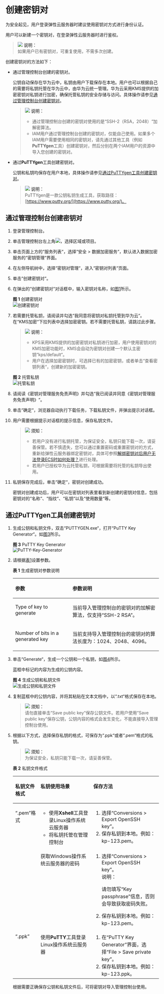 # 创建密钥对<a name="dew_01_0034"></a>

为安全起见，用户登录弹性云服务器时建议使用密钥对方式进行身份认证。

用户可以新建一个密钥对，在登录弹性云服务器时进行鉴权。

>![](public_sys-resources/icon-note.gif) **说明：**   
>如果用户已有密钥对，可重复使用，不需多次创建。  

创建密钥对的方法如下：

-   通过管理控制台创建的密钥对。

    公钥自动保存在华为云中，私钥由用户下载保存在本地。用户也可以根据自己的需要将私钥托管在华为云中，由华为云统一管理。华为云采用KMS提供的加密密钥对私钥进行加密，确保托管私钥的安全存储与访问。具体操作请参见[通过管理控制台创建密钥对](#section5800650145317)。

    >![](public_sys-resources/icon-note.gif) **说明：**   
    >-   通过管理控制台创建的密钥对使用的是“SSH-2（RSA，2048）“加解密算法。  
    >-   IAM用户通过管理控制台创建的密钥对，仅能自己使用。如果多个IAM用户需要使用相同的密钥对，请先通过其他工具（例如**PuTTYgen**工具）创建密钥对，然后分别在两个IAM用户的资源中导入您创建的密钥对。  

-   通过**PuTTYgen**工具创建密钥对。

    公钥和私钥均保存在用户本地，具体操作请参见[通过PuTTYgen工具创建密钥对](#section3621887515920)。

    >![](public_sys-resources/icon-note.gif) **说明：**   
    >PuTTYgen是一款公钥私钥生成工具，获取路径：[https://www.putty.org/](https://www.putty.org/)。  


## 通过管理控制台创建密钥对<a name="section5800650145317"></a>

1.  登录管理控制台。
2.  单击管理控制台左上角![](figures/icon_region.png)，选择区域或项目。
3.  单击页面上方的“服务列表“，选择“安全  \>  数据加密服务“，默认进入数据加密服务的“密钥管理“界面。
4.  在左侧导航树中，选择“密钥对管理“，进入“密钥对列表“页面。
5.  单击“创建密钥对“。
6.  在弹出的“创建密钥对“对话框中，输入密钥对名称，如[图1](#fig18001801152230)所示。

    **图 1**  创建密钥对<a name="fig18001801152230"></a>  
    ![](figures/创建密钥对.png "创建密钥对")

7.  若需要托管私钥，请阅读并勾选“我同意将密钥对私钥托管到华为云“。在“KMS加密“下拉列表中选择加密密钥。若不需要托管私钥，请跳过此步骤。

    >![](public_sys-resources/icon-note.gif) **说明：**   
    >-   KPS采用KMS提供的加密密钥对私钥进行加密，用户使用密钥对的KMS加密功能时，KMS会自动为密钥对创建一个默认主密钥“kps/default“。  
    >-   用户在选择加密密钥时，可选择已有的加密密钥，或者单击“查看密钥列表“，创建新的加密密钥。  

    **图 2**  托管私钥<a name="fig9474163381611"></a>  
    ![](figures/托管私钥.png "托管私钥")

8.  请阅读《密钥对管理服务免责声明》并勾选“我已阅读并同意《密钥对管理服务免责声明》“。
9.  单击“确定“，浏览器自动执行下载任务，下载私钥文件，并弹出提示对话框。
10. 用户需要根据提示对话框的提示信息，保存私钥文件。

    >![](public_sys-resources/icon-notice.gif) **须知：**   
    >-   若用户没有进行私钥托管，为保证安全，私钥只能下载一次，请妥善保管。若不慎遗失，您可以通过重置密码或重置密钥对的方式，重新给弹性云服务器绑定密钥对，具体可参照[解绑密钥对后用户无法登录ECS时如何处理？](https://support.huaweicloud.com/dew_faq/dew_01_0084.html)进行处理。  
    >-   若用户已授权华为云托管私钥，可根据需要将托管的私钥导出使用。  

11. 私钥保存完成后，单击“确定“，密钥对创建成功。

    密钥对创建成功后，用户可以在密钥对列表里看到新创建的密钥对信息，包括密钥对的“名称“、“指纹“、“私钥“以及“使用数量“等。


## 通过PuTTYgen工具创建密钥对<a name="section3621887515920"></a>

1.  生成公钥和私钥文件，双击“PUTTYGEN.exe“，打开“PuTTY Key Generator“。如[图3](#fig1028212177)所示。

    **图 3**  PuTTY Key Generator<a name="fig1028212177"></a>  
    ![](figures/PuTTY-Key-Generator.png "PuTTY-Key-Generator")

2.  请根据[表1](#table11561163013229)设置参数。

    **表 1**  生成密钥对参数说明

    <a name="table11561163013229"></a>
    <table><thead align="left"><tr id="row145601630192220"><th class="cellrowborder" valign="top" width="39.20792079207921%" id="mcps1.2.3.1.1"><p id="p8560630102218"><a name="p8560630102218"></a><a name="p8560630102218"></a>参数</p>
    </th>
    <th class="cellrowborder" valign="top" width="60.79207920792079%" id="mcps1.2.3.1.2"><p id="p55605307225"><a name="p55605307225"></a><a name="p55605307225"></a>参数说明</p>
    </th>
    </tr>
    </thead>
    <tbody><tr id="row156133019224"><td class="cellrowborder" valign="top" width="39.20792079207921%" headers="mcps1.2.3.1.1 "><p id="p05601430152217"><a name="p05601430152217"></a><a name="p05601430152217"></a>Type of key to generate</p>
    </td>
    <td class="cellrowborder" valign="top" width="60.79207920792079%" headers="mcps1.2.3.1.2 "><p id="p75614303222"><a name="p75614303222"></a><a name="p75614303222"></a>当前导入管理控制台的密钥对的加解密算法，仅支持<span class="parmvalue" id="parmvalue5560133012221"><a name="parmvalue5560133012221"></a><a name="parmvalue5560133012221"></a>“SSH-2 RSA”</span>。</p>
    </td>
    </tr>
    <tr id="row6561230202210"><td class="cellrowborder" valign="top" width="39.20792079207921%" headers="mcps1.2.3.1.1 "><p id="p1856113303223"><a name="p1856113303223"></a><a name="p1856113303223"></a>Number of bits in a generated key</p>
    </td>
    <td class="cellrowborder" valign="top" width="60.79207920792079%" headers="mcps1.2.3.1.2 "><p id="p1356133052219"><a name="p1356133052219"></a><a name="p1356133052219"></a>当前支持导入管理控制台的密钥对的算法长度为：1024、2048、4096。</p>
    </td>
    </tr>
    </tbody>
    </table>

3.  单击“Generate“，生成一个公钥和一个私钥，如[图4](#fig1513010103413)所示。

    蓝框中标记的内容为生成的公钥内容。

    **图 4**  生成公钥和私钥文件<a name="fig1513010103413"></a>  
    ![](figures/生成公钥和私钥文件.png "生成公钥和私钥文件")

4.  复制蓝框中的公钥内容，并将其粘贴在文本文档中，以“.txt“格式保存在本地。

    >![](public_sys-resources/icon-notice.gif) **须知：**   
    >请勿直接单击“Save public key“保存公钥文件。若用户使用“Save public key“保存公钥，公钥内容的格式会发生变化，不能直接导入管理控制台使用。  

5.  根据以下方式，选择保存私钥的格式，可保存为“.ppk“或者“.pem“格式的私钥。

    >![](public_sys-resources/icon-notice.gif) **须知：**   
    >为保证安全，私钥只能下载一次，请妥善保管。  

    **表 2**  私钥文件格式

    <a name="table444364153314"></a>
    <table><thead align="left"><tr id="row24419413336"><th class="cellrowborder" valign="top" width="13.531353135313532%" id="mcps1.2.4.1.1"><p id="p74412415335"><a name="p74412415335"></a><a name="p74412415335"></a>私钥文件格式</p>
    </th>
    <th class="cellrowborder" valign="top" width="38.28382838283828%" id="mcps1.2.4.1.2"><p id="p5441174133311"><a name="p5441174133311"></a><a name="p5441174133311"></a>私钥使用场景</p>
    </th>
    <th class="cellrowborder" valign="top" width="48.18481848184818%" id="mcps1.2.4.1.3"><p id="p24411242334"><a name="p24411242334"></a><a name="p24411242334"></a>保存方法</p>
    </th>
    </tr>
    </thead>
    <tbody><tr id="row1644117417331"><td class="cellrowborder" rowspan="2" valign="top" width="13.531353135313532%" headers="mcps1.2.4.1.1 "><p id="p34416418338"><a name="p34416418338"></a><a name="p34416418338"></a><span class="filepath" id="filepath114411413339"><a name="filepath114411413339"></a><a name="filepath114411413339"></a>“.pem”</span>格式</p>
    </td>
    <td class="cellrowborder" valign="top" width="38.28382838283828%" headers="mcps1.2.4.1.2 "><a name="ul164411446337"></a><a name="ul164411446337"></a><ul id="ul164411446337"><li>使用<strong id="b164412423314"><a name="b164412423314"></a><a name="b164412423314"></a>Xshell</strong>工具登录Linux操作系统云服务器</li><li>将私钥托管在管理控制台</li></ul>
    </td>
    <td class="cellrowborder" valign="top" width="48.18481848184818%" headers="mcps1.2.4.1.3 "><a name="ol16441841336"></a><a name="ol16441841336"></a><ol id="ol16441841336"><li>选择<span class="menucascade" id="menucascade114411842338"><a name="menucascade114411842338"></a><a name="menucascade114411842338"></a>“<span class="uicontrol" id="uicontrol1244144173313"><a name="uicontrol1244144173313"></a><a name="uicontrol1244144173313"></a>Conversions &gt; Export OpenSSH key</span>”</span>。</li><li>保存私钥到本地。例如：kp-123.pem。</li></ol>
    </td>
    </tr>
    <tr id="row1344212414333"><td class="cellrowborder" valign="top" headers="mcps1.2.4.1.1 "><p id="p20441114113310"><a name="p20441114113310"></a><a name="p20441114113310"></a>获取Windows操作系统云服务器的密码</p>
    </td>
    <td class="cellrowborder" valign="top" headers="mcps1.2.4.1.2 "><a name="ol1144215473315"></a><a name="ol1144215473315"></a><ol id="ol1144215473315"><li>选择<span class="menucascade" id="menucascade15442154153313"><a name="menucascade15442154153313"></a><a name="menucascade15442154153313"></a>“<span class="uicontrol" id="uicontrol154411244335"><a name="uicontrol154411244335"></a><a name="uicontrol154411244335"></a>Conversions &gt; Export OpenSSH key</span>”</span>。<div class="note" id="note184421648331"><a name="note184421648331"></a><a name="note184421648331"></a><span class="notetitle"> 说明： </span><div class="notebody"><p id="p14442114203319"><a name="p14442114203319"></a><a name="p14442114203319"></a>请勿填写<span class="parmname" id="parmname1244294183311"><a name="parmname1244294183311"></a><a name="parmname1244294183311"></a>“Key passphrase”</span>信息，否则会导致获取密码失败。</p>
    </div></div>
    </li><li>保存私钥到本地。例如：kp-123.pem。</li></ol>
    </td>
    </tr>
    <tr id="row1444274103318"><td class="cellrowborder" valign="top" width="13.531353135313532%" headers="mcps1.2.4.1.1 "><p id="p16442184133316"><a name="p16442184133316"></a><a name="p16442184133316"></a><span class="uicontrol" id="uicontrol1544217417339"><a name="uicontrol1544217417339"></a><a name="uicontrol1544217417339"></a>“.ppk”</span></p>
    </td>
    <td class="cellrowborder" valign="top" width="38.28382838283828%" headers="mcps1.2.4.1.2 "><p id="p844274153310"><a name="p844274153310"></a><a name="p844274153310"></a>使用<strong id="b16442242334"><a name="b16442242334"></a><a name="b16442242334"></a>PuTTY</strong>工具登录Linux操作系统云服务器</p>
    </td>
    <td class="cellrowborder" valign="top" width="48.18481848184818%" headers="mcps1.2.4.1.3 "><a name="ol114421748336"></a><a name="ol114421748336"></a><ol id="ol114421748336"><li>在<span class="uicontrol" id="uicontrol154428417339"><a name="uicontrol154428417339"></a><a name="uicontrol154428417339"></a>“PuTTY Key Generator”</span>界面，选择<span class="menucascade" id="menucascade184426413318"><a name="menucascade184426413318"></a><a name="menucascade184426413318"></a>“<span class="uicontrol" id="uicontrol344215433317"><a name="uicontrol344215433317"></a><a name="uicontrol344215433317"></a>File &gt; Save private key</span>”</span>。</li><li>保存私钥到本地。例如：kp-123.ppk。</li></ol>
    </td>
    </tr>
    </tbody>
    </table>

    根据需要正确保存公钥和私钥文件后，可将密钥对导入管理控制台使用。


